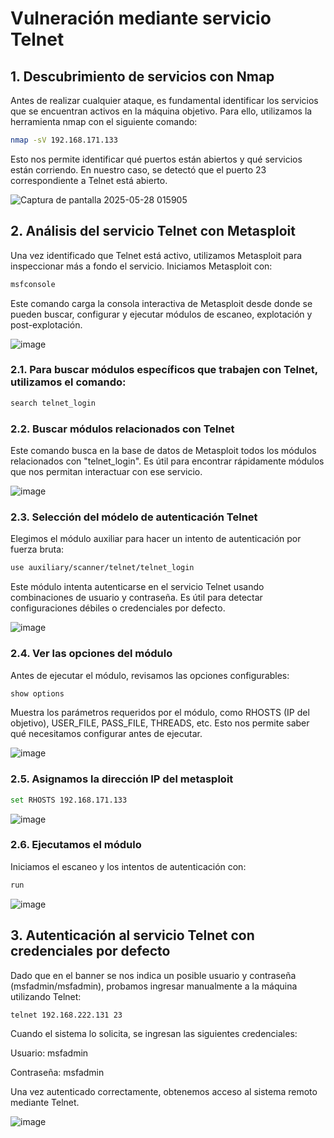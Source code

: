 # Vulneración mediante servicio Telnet

##  1. Descubrimiento de servicios con Nmap

Antes de realizar cualquier ataque, es fundamental identificar los servicios que se encuentran activos en la máquina objetivo. Para ello, utilizamos la herramienta nmap con el siguiente comando:
```bash
nmap -sV 192.168.171.133
```
Esto nos permite identificar qué puertos están abiertos y qué servicios están corriendo. En nuestro caso, se detectó que el puerto 23 correspondiente a Telnet está abierto.

![Captura de pantalla 2025-05-28 015905](https://github.com/user-attachments/assets/3f1342e0-b7a2-42ec-be1e-b792ccc4ac33)

## 2. Análisis del servicio Telnet con Metasploit

Una vez identificado que Telnet está activo, utilizamos Metasploit para inspeccionar más a fondo el servicio. Iniciamos Metasploit con:
```bash
msfconsole
```
Este comando carga la consola interactiva de Metasploit desde donde se pueden buscar, configurar y ejecutar módulos de escaneo, explotación y post-explotación.

![image](https://github.com/user-attachments/assets/6236ce28-fb43-4d84-969d-e006597e36f2)

### 2.1. Para buscar módulos específicos que trabajen con Telnet, utilizamos el comando:
```bash
search telnet_login
```
### 2.2. Buscar módulos relacionados con Telnet
Este comando busca en la base de datos de Metasploit todos los módulos relacionados con "telnet_login". Es útil para encontrar rápidamente módulos que nos permitan interactuar con ese servicio.

![image](https://github.com/user-attachments/assets/c2b907cf-2a64-41cc-9bda-3d2f6b4cf0d9)

### 2.3. Selección del módelo de autenticación Telnet

Elegimos el módulo auxiliar para hacer un intento de autenticación por fuerza bruta:
```bash
use auxiliary/scanner/telnet/telnet_login
```
Este módulo intenta autenticarse en el servicio Telnet usando combinaciones de usuario y contraseña. Es útil para detectar configuraciones débiles o credenciales por defecto.

![image](https://github.com/user-attachments/assets/df9e7609-620f-45cb-92c5-c8523f7650d3)

### 2.4. Ver las opciones del módulo

Antes de ejecutar el módulo, revisamos las opciones configurables:
```bash
show options
```
Muestra los parámetros requeridos por el módulo, como RHOSTS (IP del objetivo), USER_FILE, PASS_FILE, THREADS, etc. Esto nos permite saber qué necesitamos configurar antes de ejecutar.

![image](https://github.com/user-attachments/assets/b0ed1a79-18e0-48c3-9a9c-190898fec1d6)

### 2.5. Asignamos la dirección IP del metasploit

```bash
set RHOSTS 192.168.171.133
```
![image](https://github.com/user-attachments/assets/c103ec42-92a1-4dba-97a2-af1d91348a34)

### 2.6. Ejecutamos el módulo

Iniciamos el escaneo y los intentos de autenticación con:
```bash
run
```
![image](https://github.com/user-attachments/assets/b75de128-acba-4721-a01e-472c2ffe26c4)

## 3. Autenticación al servicio Telnet con credenciales por defecto

Dado que en el banner se nos indica un posible usuario y contraseña (msfadmin/msfadmin), probamos ingresar manualmente a la máquina utilizando Telnet:
```bash
telnet 192.168.222.131 23
```
Cuando el sistema lo solicita, se ingresan las siguientes credenciales:

Usuario: msfadmin

Contraseña: msfadmin

Una vez autenticado correctamente, obtenemos acceso al sistema remoto mediante Telnet.

![image](https://github.com/user-attachments/assets/4bbdbf6b-fb87-4733-953d-3759a400cce3)




